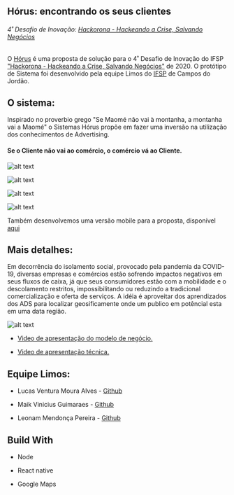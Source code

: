 ## Hórus: encontrando os seus clientes

###### 4˚ Desafio de Inovação: [Hackorona - Hackeando a Crise, Salvando Negócios](https://inova.ifsp.edu.br/index.php/editais/184-edital-149-2020-desafio-de-inovacao-hackorona-hackeando-a-crise-salvando-negocios)



O [Hórus](https://horus-hackathon.herokuapp.com/) é uma proposta de solução para o 4˚ Desafio de Inovação do IFSP ["Hackorona - Hackeando a Crise, Salvando Negócios"](https://inova.ifsp.edu.br/index.php/editais/184-edital-149-2020-desafio-de-inovacao-hackorona-hackeando-a-crise-salvando-negocios) de 2020. O protótipo de Sistema foi desenvolvido pela equipe Limos do [IFSP](http://ifspcjo.edu.br/) de Campos do Jordão.



## O sistema:



Inspirado no proverbio grego "Se Maomé não vai à montanha, a montanha vai a Maomé" o Sistemas Hórus propõe em fazer uma inversão na utilização dos conhecimentos de Advertising. 

#### Se o Cliente não vai ao comércio, o comércio vá ao Cliente.

![alt text](https://github.com/maikvinicius/horus-hackathon/blob/master/images/map-web.png)

![alt text](https://github.com/maikvinicius/horus-hackathon/blob/master/images/app-1.png)

![alt text](https://github.com/maikvinicius/horus-hackathon/blob/master/images/app-2.png)

![alt text](https://github.com/maikvinicius/horus-hackathon/blob/master/images/app-3.png)

Também desenvolvemos uma versão mobile para a proposta, disponível [aqui](https://exp.host/@maikvinicius/horus-app) 



## Mais detalhes:

Em decorrência do isolamento social, provocado pela pandemia da COVID-19, diversas empresas e comércios estão sofrendo impactos negativos em seus fluxos de caixa, já que seus consumidores estão com a mobilidade e o descolamento restritos, impossibilitando ou reduzindo a tradicional comercialização e oferta de serviços. A idéia é aproveitar dos aprendizados dos ADS para localizar geosificamente onde um publico em potêncial esta em uma data região.

![alt text](https://github.com/maikvinicius/horus-hackathon/blob/master/images/inverse-model.png)



* [Video de apresentação do modelo de negócio.](https://www.youtube.com/watch?v=IEy9Dxg0TRc) 

* [Video de apresentação técnica.](https://www.youtube.com/watch?v=IEy9Dxg0TRc) 



## Equipe Limos:

* Lucas Ventura Moura Alves - [Github](https://github.com/lucasvma)

* Maik Vinicius Guimaraes - [Github](https://github.com/maikvinicius)

* Leonam Mendonça Pereira - [Github](https://github.com/leonammp)



## Build With

* Node

* React native

* Google Maps

